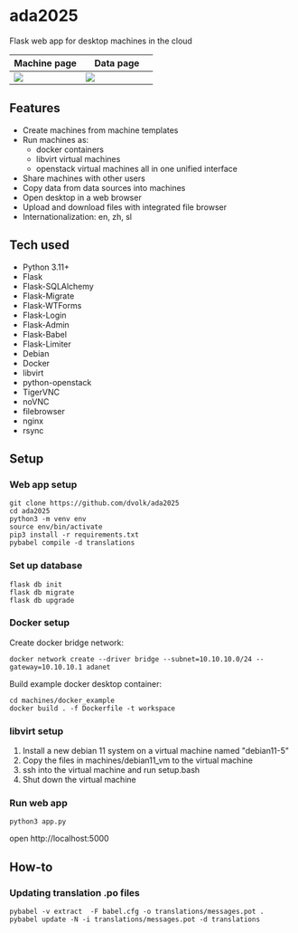 # ada2025

Flask web app for desktop machines in the cloud

<table>
<thead>
<th width=50%>Machine page</th>
<th width=50%>Data page</th>
</thead>
<tr>
<td>
<img src="https://i.postimg.cc/v88QT879/localhost-5000-machines-18.png">
</td>
<td>
<img src="https://i.postimg.cc/38F830GY/localhost-5000-data-3.png">
</td>
</tr>
</table>

## Features

- Create machines from machine templates
- Run machines as:
  - docker containers
  - libvirt virtual machines
  - openstack virtual machines
  all in one unified interface
- Share machines with other users
- Copy data from data sources into machines
- Open desktop in a web browser
- Upload and download files with integrated file browser
- Internationalization: en, zh, sl

## Tech used

- Python 3.11+
- Flask
- Flask-SQLAlchemy
- Flask-Migrate
- Flask-WTForms
- Flask-Login
- Flask-Admin
- Flask-Babel
- Flask-Limiter
- Debian
- Docker
- libvirt
- python-openstack
- TigerVNC
- noVNC
- filebrowser
- nginx
- rsync

## Setup

### Web app setup

```
git clone https://github.com/dvolk/ada2025
cd ada2025
python3 -m venv env
source env/bin/activate
pip3 install -r requirements.txt
pybabel compile -d translations
```

### Set up database

```
flask db init
flask db migrate
flask db upgrade
```

### Docker setup

Create docker bridge network:

```
docker network create --driver bridge --subnet=10.10.10.0/24 --gateway=10.10.10.1 adanet
```

Build example docker desktop container:

```
cd machines/docker_example
docker build . -f Dockerfile -t workspace
```

### libvirt setup

1. Install a new debian 11 system on a virtual machine named "debian11-5"
2. Copy the files in machines/debian11_vm to the virtual machine
3. ssh into the virtual machine and run setup.bash
4. Shut down the virtual machine

### Run web app

```
python3 app.py
```

open http://localhost:5000

## How-to

### Updating translation .po files

```
pybabel -v extract  -F babel.cfg -o translations/messages.pot .
pybabel update -N -i translations/messages.pot -d translations
```
